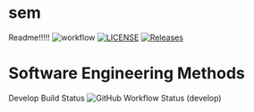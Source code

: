 # sem
Readme!!!!!
![workflow](https://github.com/htoomyattun/sem/actions/workflows/main.yml/badge.svg)
[![LICENSE](https://img.shields.io/github/license/htoomyattun/sem.svg?style=flat-square)](https://github.com/htoomyattun/sem/blob/master/LICENSE)
[![Releases](https://img.shields.io/github/release/htoomyattun/sem/all.svg?style=flat-square)](https://github.com/htoomyattun/sem/releases)

# Software Engineering Methods
Develop Build Status
![GitHub Workflow Status (develop)](https://img.shields.io/github/workflow/status/htoomyattun/sem/workflow/develop?style=flat-square)
